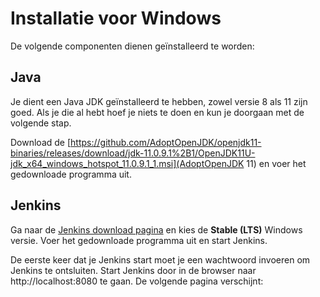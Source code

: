 # Installatie voor Windows

De volgende componenten dienen geïnstalleerd te worden:

## Java

Je dient een Java JDK geïnstalleerd te hebben, zowel versie 8 als 11 zijn goed. Als je die al hebt hoef je niets te doen en kun je doorgaan met de volgende stap.

Download de [https://github.com/AdoptOpenJDK/openjdk11-binaries/releases/download/jdk-11.0.9.1%2B1/OpenJDK11U-jdk_x64_windows_hotspot_11.0.9.1_1.msi](AdoptOpenJDK 11) en voer het gedownloade programma uit.

## Jenkins

Ga naar de [Jenkins download pagina](https://www.jenkins.io/download/#downloading-jenkins) en kies de **Stable (LTS)** Windows versie. Voer het gedownloade programma uit en start Jenkins.

De eerste keer dat je Jenkins start moet je een wachtwoord invoeren om Jenkins te ontsluiten. Start Jenkins door in de browser naar http://localhost:8080 te gaan. De volgende pagina verschijnt:


